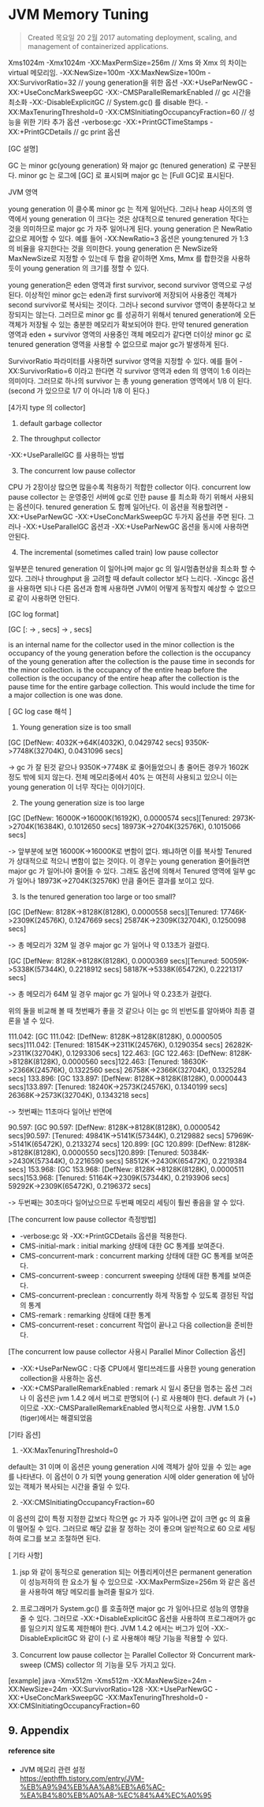 # JVM Memory Tuning

>Created 목요일 20 2월 2017
automating deployment, scaling, and management of containerized applications.


Xms1024m -Xmx1024m -XX:MaxPermSize=256m // Xms 와 Xmx 의 차이는 virtual 메모리임.
-XX:NewSize=100m -XX:MaxNewSize=100m -XX:SurvivorRatio=32 // young generation을 위한 옵션
-XX:+UseParNewGC -XX:+UseConcMarkSweepGC -XX:-CMSParallelRemarkEnabled // gc 시간을 최소화
-XX:-DisableExplicitGC // System.gc() 를 disable 한다.
-XX:MaxTenuringThreshold=0 -XX:CMSInitiatingOccupancyFraction=60 // 성능을 위한 기타 추가 옵션
-verbose:gc -XX:+PrintGCTimeStamps -XX:+PrintGCDetails // gc print 옵션

[GC 설명]

GC 는 minor gc(young generation) 와 major gc (tenured generation) 로 구분된다.
minor gc 는 로그에 [GC] 로 표시되며 major gc 는 [Full GC]로 표시된다.


JVM 영역 


young generation 이 클수록 minor gc 는 적게 일어난다. 그러나 heap 사이즈의 영역에서 young generation 이 크다는 것은
상대적으로 tenured generation 작다는 것을 의미하므로 major gc 가 자주 일어나게 된다.
young generation 은 NewRatio 값으로 제어할 수 있다. 예를 들어 -XX:NewRatio=3 옵션은 young:tenured 가 1:3 의 비율을
유지한다는 것을 의미한다.
young generation 은 NewSize와 MaxNewSize로 지정할 수 있는데 두 합을 같이하면 Xms, Mmx 를 합한것을 사용하듯이
young generation 의 크기를 정할 수 있다.

young generation은 eden 영역과 first survivor, second survivor 영역으로 구성된다. 이상적인 minor gc는 eden과 first survivor에
저장되어 사용중인 객체가 second survivor로 복사되는 것이다. 그러나 second survivor 영역이 충분하다고 보장되지는 않는다.
그러므로 minor gc 를 성공하기 위해서 tenured generation에 오든 객체가 저장될 수 있는 충분한 메모리가 확보되어야 한다.
만약 tenured generation 영역과 eden + survivor 영역의 사용중인 객체 메모리가 같다면 더이상 minor gc 로 tenured generation 영역을
사용할 수 없으므로 major gc가 발생하게 된다.

SurvivorRatio 파라미터를 사용하면 survivor 영역을 지정할 수 있다. 예를 들어 -XX:SurvivorRatio=6 이라고 한다면
각 survivor 영역과 eden 의 영역이 1:6 이라는 의미이다. 그러므로 하나의 survivor 는 총 young generation 영역에서 1/8 이 된다.
(second 가 있으므로 1/7 이 아니라 1/8 이 된다.)


[4가지 type 의 collector]

1. default garbage collector

2. The throughput collector

-XX:+UseParallelGC 를 사용하는 방법

3. The concurrent low pause collector

CPU 가 2장이상 많으면 많을수록 적용하기 적합한 collector 이다.
concurrent low pause collector 는 운영중인 서버에 gc로 인한 pause 를 최소화 하기 위해서 사용되는 옵션이다.
tenured generation 도 함께 일어난다.
이 옵션을 적용할려면 -XX:+UseParNewGC -XX:+UseConcMarkSweepGC 두가지 옵션을 주면 된다.
그러나 -XX:+UseParallelGC 옵션과 -XX:+UseParNewGC 옵션을 동시에 사용하면 안된다.

4. The incremental (sometimes called train) low pause collector

일부분은 tenured generation 이 일어나며 major gc 의 일시멈춤현상을 최소화 할 수 있다.
그러나 throughput 을 고려할 때 default collector 보다 느리다.
-Xincgc 옵션을 사용하면 되나 다른 옵션과 함께 사용하면 JVM이 어떻게 동작할지 예상할 수 없으므로
같이 사용하면 안된다.


[GC log format]

[GC [: -> , secs] -> , secs]

is an internal name for the collector used in the minor collection
is the occupancy of the young generation before the collection
is the occupancy of the young generation after the collection
is the pause time in seconds for the minor collection.
is the occupancy of the entire heap before the collection
is the occupancy of the entire heap after the collection
is the pause time for the entire garbage collection. This would include the time for a major collection is one was done.

[ GC log case 해석 ]

1. Young generation size is too small

[GC [DefNew: 4032K->64K(4032K), 0.0429742 secs] 9350K->7748K(32704K), 0.0431096 secs]

-> gc 가 잘 된것 같으나 9350K->7748K 로 줄어들었으니 총 줄어든 경우가 1602K 정도 밖에 되지 않는다.
전체 메모리중에서 40% 는 여전히 사용되고 있으니 이는 young generation 이 너무 작다는 이야기이다.

2. The young generation size is too large

[GC [DefNew: 16000K->16000K(16192K), 0.0000574 secs][Tenured: 2973K->2704K(16384K), 0.1012650 secs] 18973K->2704K(32576K), 0.1015066 secs]

-> 앞부분에 보면 16000K->16000K로 변함이 없다. 왜냐하면 이를 복사할 Tenured 가 상대적으로 적으니 변함이 없는 것이다.
이 경우는 young generation 줄어들려면 major gc 가 일어나야 줄어들 수 있다.
그래도 옵션에 의해서 Tenured 영역에 일부 gc가 일어나 18973K->2704K(32576K) 만큼 줄어든 결과를 보이고 있다.

3. Is the tenured generation too large or too small?

[GC [DefNew: 8128K->8128K(8128K), 0.0000558 secs][Tenured: 17746K->2309K(24576K), 0.1247669 secs] 25874K->2309K(32704K), 0.1250098 secs]

-> 총 메모리가 32M 일 경우 major gc 가 일어나 약 0.13초가 걸렸다.

[GC [DefNew: 8128K->8128K(8128K), 0.0000369 secs][Tenured: 50059K->5338K(57344K), 0.2218912 secs] 58187K->5338K(65472K), 0.2221317 secs]

-> 총 메모리가 64M 일 경우 major gc 가 일어나 약 0.23초가 걸렸다.

위의 둘을 비교해 볼 때 첫번째가 좋을 것 같으나 이는 gc 의 빈번도를 알아봐야 최종 결론을 낼 수 있다.

111.042: [GC 111.042: [DefNew: 8128K->8128K(8128K), 0.0000505 secs]111.042: [Tenured: 18154K->2311K(24576K), 0.1290354 secs] 26282K->2311K(32704K), 0.1293306 secs]
122.463: [GC 122.463: [DefNew: 8128K->8128K(8128K), 0.0000560 secs]122.463: [Tenured: 18630K->2366K(24576K), 0.1322560 secs] 26758K->2366K(32704K), 0.1325284 secs]
133.896: [GC 133.897: [DefNew: 8128K->8128K(8128K), 0.0000443 secs]133.897: [Tenured: 18240K->2573K(24576K), 0.1340199 secs] 26368K->2573K(32704K), 0.1343218 secs]

-> 첫번째는 11초마다 일어난 반면에

90.597: [GC 90.597: [DefNew: 8128K->8128K(8128K), 0.0000542 secs]90.597: [Tenured: 49841K->5141K(57344K), 0.2129882 secs] 57969K->5141K(65472K), 0.2133274 secs]
120.899: [GC 120.899: [DefNew: 8128K->8128K(8128K), 0.0000550 secs]120.899: [Tenured: 50384K->2430K(57344K), 0.2216590 secs] 58512K->2430K(65472K), 0.2219384 secs]
153.968: [GC 153.968: [DefNew: 8128K->8128K(8128K), 0.0000511 secs]153.968: [Tenured: 51164K->2309K(57344K), 0.2193906 secs] 59292K->2309K(65472K), 0.2196372 secs]

-> 두번째는 30초마다 일어났으므로 두번째 메모리 세팅이 훨씬 좋음을 알 수 있다.

[The concurrent low pause collector 측정방법]

* -verbose:gc 와 -XX:+PrintGCDetails 옵션을 적용한다.
* CMS-initial-mark : initial marking 상태에 대한 GC 통계를 보여준다.
* CMS-concurrent-mark : concurrent marking 상태에 대한 GC 통계를 보여준다.
* CMS-concurrent-sweep : concurrent sweeping 상태에 대한 통계를 보여준다.
* CMS-concurrent-preclean : concurrently 하게 작동할 수 있도록 결정된 작업의 통계
* CMS-remark : remarking 상태에 대한 통계
* CMS-concurrent-reset : concurrent 작업이 끝나고 다음 collection을 준비한다.

[The concurrent low pause collector 사용시 Parallel Minor Collection 옵션]

* -XX:+UseParNewGC : 다중 CPU에서 멀티쓰레드를 사용한 young generation collection을 사용하는 옵션.
* -XX:+CMSParallelRemarkEnabled : remark 시 일시 중단을 멈추는 옵션
그러나 이 옵션은 jvm 1.4.2 에서 버그로 판명되어 (-) 로 사용해야 한다.
default 가 (+) 이므로 -XX:-CMSParallelRemarkEnabled 명시적으로 사용함.
JVM 1.5.0 (tiger)에서는 해결되었음

[기타 옵션]

1. -XX:MaxTenuringThreshold=0

default는 31 이며 이 옵션은 young generation 시에 객체가 살아 있을 수 있는 age 를 나타낸다.
이 옵션이 0 가 되면 young generation 시에 older generation 에 남아있는 객체가 복사되는
시간을 줄일 수 있다.

2. -XX:CMSInitiatingOccupancyFraction=60

이 옵션의 값이 특정 지정한 값보다 작으면 gc 가 자주 일어나면 값이 크면 gc 의 효율이 떨어질 수 있다.
그러므로 해당 값을 잘 정하는 것이 좋으며 일반적으로 60 으로 세팅하여 로그를 보고 조절하면 된다.


[ 기타 사항]

1. jsp 와 같이 동적으로 generation 되는 어플리케이션은 permanent generation 이 성능저하의 한 요소가 될 수 있으므로
-XX:MaxPermSize=256m 와 같은 옵션을 사용하여 해당 메모리를 늘려줄 필요가 있다.

2. 프로그래머가 System.gc() 를 호출하면 major gc 가 일어나므로 성능의 영향을 줄 수 있다.
그러므로 -XX:+DisableExplicitGC 옵션을 사용하여 프로그래머가 gc 를 일으키지 않도록 제한해야 한다.
JVM 1.4.2 에서는 버그가 있어 -XX:-DisableExplicitGC 와 같이 (-) 로 사용해야 해당 기능을 적용할 수 있다.

3. Concurrent low pause collector 는 Parallel Collector 와 Concurrent mark-sweep (CMS) collector 의 기능을
모두 가지고 있다.


[example]
java -Xmx512m -Xms512m -XX:MaxNewSize=24m -XX:NewSize=24m -XX:SurvivorRatio=128 -XX:+UseParNewGC -XX:+UseConcMarkSweepGC -XX:MaxTenuringThreshold=0 -XX:CMSInitiatingOccupancyFraction=60





## 9. Appendix

#### reference site

+ JVM 메모리 관련 설정  
https://epthffh.tistory.com/entry/JVM-%EB%A9%94%EB%AA%A8%EB%A6%AC-%EA%B4%80%EB%A0%A8-%EC%84%A4%EC%A0%95
